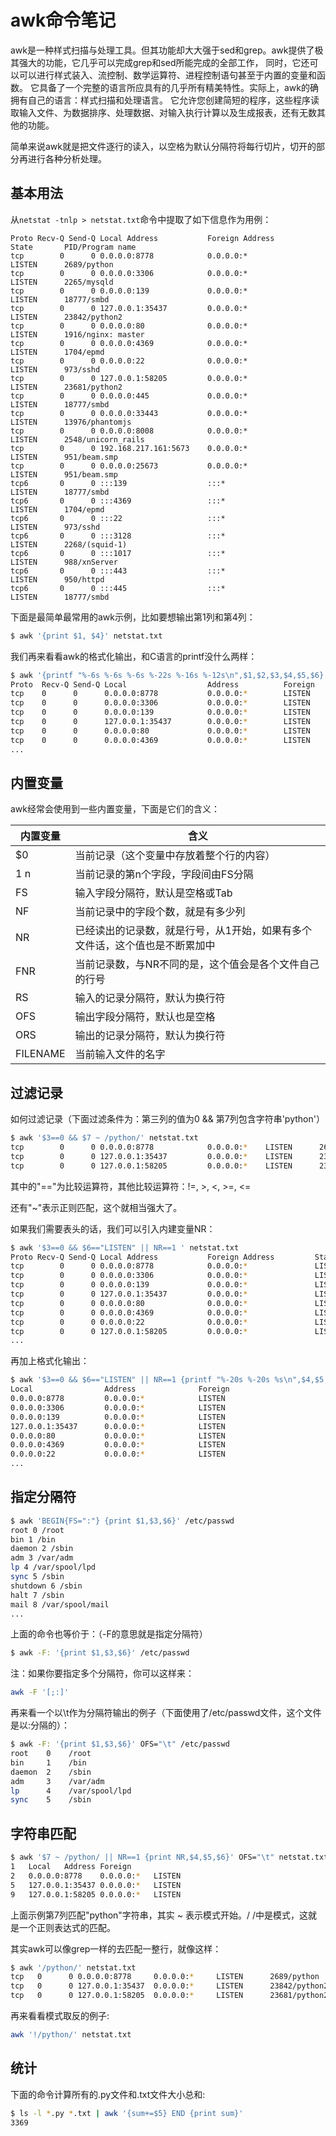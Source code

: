 # awk命令笔记

awk是一种样式扫描与处理工具。但其功能却大大强于sed和grep。awk提供了极其强大的功能，它几乎可以完成grep和sed所能完成的全部工作， 同时，它还可以可以进行样式装入、流控制、数学运算符、进程控制语句甚至于内置的变量和函数。
它具备了一个完整的语言所应具有的几乎所有精美特性。实际上，awk的确拥有自己的语言：样式扫描和处理语言。 它允许您创建简短的程序，这些程序读取输入文件、为数据排序、处理数据、对输入执行计算以及生成报表，还有无数其他的功能。

简单来说awk就是把文件逐行的读入，以空格为默认分隔符将每行切片，切开的部分再进行各种分析处理。

## 基本用法

从`netstat -tnlp > netstat.txt`命令中提取了如下信息作为用例：

```
Proto Recv-Q Send-Q Local Address           Foreign Address         State       PID/Program name
tcp        0      0 0.0.0.0:8778            0.0.0.0:*               LISTEN      2689/python
tcp        0      0 0.0.0.0:3306            0.0.0.0:*               LISTEN      2265/mysqld
tcp        0      0 0.0.0.0:139             0.0.0.0:*               LISTEN      18777/smbd
tcp        0      0 127.0.0.1:35437         0.0.0.0:*               LISTEN      23842/python2
tcp        0      0 0.0.0.0:80              0.0.0.0:*               LISTEN      1916/nginx: master
tcp        0      0 0.0.0.0:4369            0.0.0.0:*               LISTEN      1704/epmd
tcp        0      0 0.0.0.0:22              0.0.0.0:*               LISTEN      973/sshd
tcp        0      0 127.0.0.1:58205         0.0.0.0:*               LISTEN      23681/python2
tcp        0      0 0.0.0.0:445             0.0.0.0:*               LISTEN      18777/smbd
tcp        0      0 0.0.0.0:33443           0.0.0.0:*               LISTEN      13976/phantomjs
tcp        0      0 0.0.0.0:8008            0.0.0.0:*               LISTEN      2548/unicorn_rails
tcp        0      0 192.168.217.161:5673    0.0.0.0:*               LISTEN      951/beam.smp
tcp        0      0 0.0.0.0:25673           0.0.0.0:*               LISTEN      951/beam.smp
tcp6       0      0 :::139                  :::*                    LISTEN      18777/smbd
tcp6       0      0 :::4369                 :::*                    LISTEN      1704/epmd
tcp6       0      0 :::22                   :::*                    LISTEN      973/sshd
tcp6       0      0 :::3128                 :::*                    LISTEN      2268/(squid-1)
tcp6       0      0 :::1017                 :::*                    LISTEN      988/xnServer
tcp6       0      0 :::443                  :::*                    LISTEN      950/httpd
tcp6       0      0 :::445                  :::*                    LISTEN      18777/smbd
```

下面是最简单最常用的awk示例，比如要想输出第1列和第4列：

```bash
$ awk '{print $1, $4}' netstat.txt
```

我们再来看看awk的格式化输出，和C语言的printf没什么两样：

```bash
$ awk '{printf "%-6s %-6s %-6s %-22s %-16s %-12s\n",$1,$2,$3,$4,$5,$6}' netstat.txt
Proto  Recv-Q Send-Q Local                  Address          Foreign
tcp    0      0      0.0.0.0:8778           0.0.0.0:*        LISTEN
tcp    0      0      0.0.0.0:3306           0.0.0.0:*        LISTEN
tcp    0      0      0.0.0.0:139            0.0.0.0:*        LISTEN
tcp    0      0      127.0.0.1:35437        0.0.0.0:*        LISTEN
tcp    0      0      0.0.0.0:80             0.0.0.0:*        LISTEN
tcp    0      0      0.0.0.0:4369           0.0.0.0:*        LISTEN
...
```

## 内置变量

awk经常会使用到一些内置变量，下面是它们的含义：

内置变量       | 含义
--------------|---------------
$0            | 当前记录（这个变量中存放着整个行的内容）
$1~$n         | 当前记录的第n个字段，字段间由FS分隔
FS            | 输入字段分隔符，默认是空格或Tab
NF            | 当前记录中的字段个数，就是有多少列
NR            | 已经读出的记录数，就是行号，从1开始，如果有多个文件话，这个值也是不断累加中
FNR           | 当前记录数，与NR不同的是，这个值会是各个文件自己的行号
RS            | 输入的记录分隔符，默认为换行符
OFS           | 输出字段分隔符，默认也是空格
ORS           | 输出的记录分隔符，默认为换行符
FILENAME      | 当前输入文件的名字

## 过滤记录

如何过滤记录（下面过滤条件为：第三列的值为0 && 第7列包含字符串'python'）

```bash
$ awk '$3==0 && $7 ~ /python/' netstat.txt
tcp        0      0 0.0.0.0:8778            0.0.0.0:*    LISTEN      2689/python
tcp        0      0 127.0.0.1:35437         0.0.0.0:*    LISTEN      23842/python2
tcp        0      0 127.0.0.1:58205         0.0.0.0:*    LISTEN      23681/python2
```

其中的"=="为比较运算符，其他比较运算符：!=, >, <, >=, <=

还有"~"表示正则匹配，这个就相当强大了。

如果我们需要表头的话，我们可以引入内建变量NR：

```bash
$ awk '$3==0 && $6=="LISTEN" || NR==1 ' netstat.txt
Proto Recv-Q Send-Q Local Address           Foreign Address         State       PID/Programming name
tcp        0      0 0.0.0.0:8778            0.0.0.0:*               LISTEN      2689/python
tcp        0      0 0.0.0.0:3306            0.0.0.0:*               LISTEN      2265/mysqld
tcp        0      0 0.0.0.0:139             0.0.0.0:*               LISTEN      18777/smbd
tcp        0      0 127.0.0.1:35437         0.0.0.0:*               LISTEN      23842/python2
tcp        0      0 0.0.0.0:80              0.0.0.0:*               LISTEN      1916/nginx: master
tcp        0      0 0.0.0.0:4369            0.0.0.0:*               LISTEN      1704/epmd
tcp        0      0 0.0.0.0:22              0.0.0.0:*               LISTEN      973/sshd
tcp        0      0 127.0.0.1:58205         0.0.0.0:*               LISTEN      23681/python2
...
```

再加上格式化输出：

```bash
$ awk '$3==0 && $6=="LISTEN" || NR==1 {printf "%-20s %-20s %s\n",$4,$5,$6}' netstat.txt
Local                Address              Foreign
0.0.0.0:8778         0.0.0.0:*            LISTEN
0.0.0.0:3306         0.0.0.0:*            LISTEN
0.0.0.0:139          0.0.0.0:*            LISTEN
127.0.0.1:35437      0.0.0.0:*            LISTEN
0.0.0.0:80           0.0.0.0:*            LISTEN
0.0.0.0:4369         0.0.0.0:*            LISTEN
0.0.0.0:22           0.0.0.0:*            LISTEN
...
```

## 指定分隔符

```bash
$ awk 'BEGIN{FS=":"} {print $1,$3,$6}' /etc/passwd
root 0 /root
bin 1 /bin
daemon 2 /sbin
adm 3 /var/adm
lp 4 /var/spool/lpd
sync 5 /sbin
shutdown 6 /sbin
halt 7 /sbin
mail 8 /var/spool/mail
...
```

上面的命令也等价于：（-F的意思就是指定分隔符）

```bash
$ awk -F: '{print $1,$3,$6}' /etc/passwd
```

注：如果你要指定多个分隔符，你可以这样来：

```bash
awk -F '[;:]'
```

再来看一个以\t作为分隔符输出的例子（下面使用了/etc/passwd文件，这个文件是以:分隔的）：

```bash
$ awk -F: '{print $1,$3,$6}' OFS="\t" /etc/passwd
root    0    /root
bin     1    /bin
daemon  2    /sbin
adm     3    /var/adm
lp      4    /var/spool/lpd
sync    5    /sbin
```

## 字符串匹配

```bash
$ awk '$7 ~ /python/ || NR==1 {print NR,$4,$5,$6}' OFS="\t" netstat.txt
1	Local	Address	Foreign
2	0.0.0.0:8778	0.0.0.0:*	LISTEN
5	127.0.0.1:35437	0.0.0.0:*	LISTEN
9	127.0.0.1:58205	0.0.0.0:*	LISTEN
```

上面示例第7列匹配"python"字符串，其实 ~ 表示模式开始。/ /中是模式，这就是一个正则表达式的匹配。

其实awk可以像grep一样的去匹配一整行，就像这样：

```bash
$ awk '/python/' netstat.txt
tcp   0      0 0.0.0.0:8778     0.0.0.0:*     LISTEN      2689/python
tcp   0      0 127.0.0.1:35437  0.0.0.0:*     LISTEN      23842/python2
tcp   0      0 127.0.0.1:58205  0.0.0.0:*     LISTEN      23681/python2
```

再来看看模式取反的例子:

```bash
awk '!/python/' netstat.txt
```

## 统计

下面的命令计算所有的.py文件和.txt文件大小总和:

```bash
$ ls -l *.py *.txt | awk '{sum+=$5} END {print sum}'
3369
```
